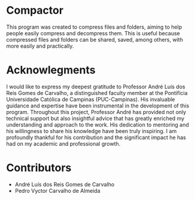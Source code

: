 # Compactor
This program was created to compress files and folders, aiming to help people easily compress and decompress them. This is useful because compressed files and folders can be shared, saved, among others, with more easily and practically.

# Acknowlegments
I would like to express my deepest gratitude to Professor André Luís dos Reis Gomes de Carvalho, a distinguished faculty member at the Pontifícia Universidade Católica de Campinas (PUC-Campinas). His invaluable guidance and expertise have been instrumental in the development of this program. Throughout this project, Professor André has provided not only technical support but also insightful advice that has greatly enriched my understanding and approach to the work. His dedication to mentoring and his willingness to share his knowledge have been truly inspiring. I am profoundly thankful for his contribution and the significant impact he has had on my academic and professional growth.

# Contributors
- André Luís dos Reis Gomes de Carvalho
- Pedro Vyctor Carvalho de Almeida
